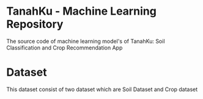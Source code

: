 # TanahKu - Machine Learning Repository
The source code of machine learning model's of TanahKu: Soil Classification and Crop Recommendation App
# Dataset
This dataset consist of two dataset which are Soil Dataset and Crop dataset

